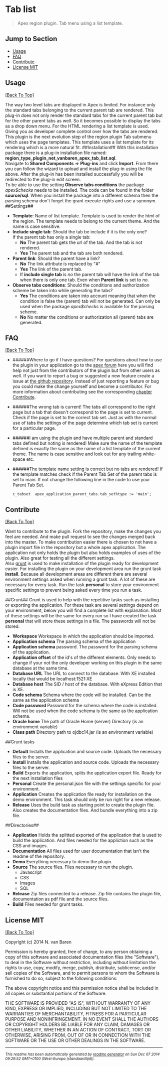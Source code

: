 # Tab list 

> Apex region plugin. Tab menu using a list template.

## Jump to Section

* [Usage](#usage)
* [FAQ](#faq)
* [Contribute](#contribute)
* [License MIT](#license-mit)

## Usage
[[Back To Top]](#jump-to-section)

The way two level tabs are displayed in Apex is limited. For instance only the standard tabs belonging to the current parent tab are rendered. This plug-in does not only render the standard tabs for the current parent tab but for the other parent tabs as well. So it becomes possible to display the tabs as a drop down menu. For the HTML rendering a list template is used. Giving you as developer complete control over how the tabs are rendered. This plugin is the next evolution step of the region plugin Tab submenu which uses the page templates. This template uses a list template for its rendering which is a more natural fit. 
##Installation##
With this installation package there is a plug-in installation file named:
**region_type\_plugin\_net\_vanbaren\_apex\_tab\_list.sql**.   
Navigate to **Shared Components** => **Plug-ins** and click **Import**. From there you can follow the wizard to upload and install the plug-in using the file above. After the plug-in has been installed successfully you will be redirected to the plug-in edit screen.  
To be able to use the setting **Observe tabs conditions** the package _apex$checks_ needs to be installed. The code can be found in the folder **source/sql**. When you install the package into a different schema then the parsing schema don't forget the grant execute rights and use a synonym.
##Settings##
- **Template**: Name of list template. Template is used to render the html of the region. The template needs to belong to the current theme. And the name is case sensitive.
- **Include single tab**: Should the tab be include if it is the only one?  
  If the parent tab has only a single tab:
  - **No** The parent tab gets the url of the tab. And the tab is not rendered.
  - **Yes** The parent tab and the tab are both rendered.
- **Parent link**: Should the parent have a link?
  - **No** The link attribute is replaced by "#"
  - **Yes** The link of the parent tab.
  - If **include single tab** is _no_ the parent tab will have the link of the tab when there is only one tab. Even when **Parent link** is set to _no_.  
- **Observe tabs conditions**: Should the conditions and authorization scheme be taken into while generating the tabs?  
  - **Yes** The conditions are taken into account meaning that when the condition is false the (parent) tab will not be generated.
    Can only be used when the package _apex$checks_ is available for the parsing scheme.
  - **No** No matter the conditions or authorization all (parent) tabs are generated.

## FAQ
[[Back To Top]](#jump-to-section)

* ######Where to go if I have questions?
  For questions about how to use the plugin in your application go to the [apex forum](https://community.oracle.com/community/database/developer-tools/application_express) here you will find help not just from the contributors of the plugin but from other users as well. If you want to report a bug or suggested a new feature create a issue at [the github repository](https://github.com/nvanbaren/Tab_menu_list/issues). Instead of just reporting a feature or bug you could make the change yourself and become a contributor. For more information about contributing see the corresponding [chapter Contribute](#contribute).
 
* ######The wrong tab is current! The tabs all correspond to the right page but  a tab that doesn't correspond to the page is set to current.
  Check if the page is set to the correct tab set. Just as with the normal use of tabs the settings of the page determine which tab set is current for a particular page.

* ######I am using the plugin and have multiple parent and standard tabs defined but noting is rendered!
  Make sure the name of the template defined is exactly the same as the name of a list template of the current theme. The name is case sensitive and look out for any trailing white-space etc. 

* ######The template name setting is correct but no tabs are rendered!
  If the template matches check if the Parent Tab Set of the parent tabs is set to main. If not change the following line in the code to use your Parent Tab Set.

      c_tabset  apex_application_parent_tabs.tab_set%type := 'main';



## Contribute
[[Back To Top]](#jump-to-section)

Want to contribute to the plugin. Fork the repository, make the changes you feel are needed. And make pull request to see the changes merged back into the master. To make contribution easier there is chosen to not have a plugin import file in the repository but a whole apex application. The application not only holds the plugin but also holds examples of uses of the plugin. Also great for testing all the different settings.  
Also [grunt](http://gruntjs.com/ "grunt") is used to make installation of the plugin ready for development easier. For installing the plugin on your development area run the grunt task **install**. Because all development areas are different there are several environment settings asked when running a grunt task. A lot of these are necessary for every task. Run the task **personal** to store your environment specific settings to prevent being asked every time you run a task.
 
##Grunt##
Grunt is used to help with the repetitive tasks such as installing or exporting the application.
For these task are several settings depend on your environment, below you will find a complete list with explanation.
Most of these settings will be the same for every run so I have created the task **personal** that will store these settings in a file.
The passwords will not be stored.

* **Workspace** Workspace in which the application should be imported.
* **Application schema** The parsing schema of the application
* **Application schema** password. The password for the parsing schema of the application.
* **Application offset** of the id's of the different elements. Only needs to change if your not the only developer working on this plugin in the same database at the same time. 
* **Database URL** The URL to connect to the database. With XE installed locally that would be localhost:1521:XE 
* **Database host** The SID / host of the database. With eXpress Edition that is XE.
* **Code schema** Schema where the code will be installed. Can be the same as the application schema
* **Code password** Password for the schema where the code is installed. Will not be used when the code schema is the same as the application schema.
* **Oracle home** The path of Oracle Home (server) Directory (is an environment variable)
* **Class path** Directory path to ojdbc14.jar (is an environment variable)

##Grunt tasks
* **Default** Installs the application and source code. Uploads the necessary files to the server.
* **Install** Installs the application and source code. Uploads the necessary files to the server.
* **Build** Exports the application, splits the application export file. Ready for the next installation files
* **Personal** Create the personal.json file with the settings specific for your environment.
* **Application** Creates the application file ready for installation on the demo environment. This task should only be run right for a new release.
* **Release** Uses the build task as  starting point to create the plugin file. Also creates the documentation files. And bundle everything into a zip file.
 
##Directories##
* **Application** Holds the splitted exported of the application that is used to build the application. And files needed for the appliction such as the CSS and images.
* **Documentation** All files used for user documentation that isn't the readme of the repository.
* **Demo** Everything necessary to demo the plugin.
* **Source** The source files. Files necessary to run the plugin.
  * Javascript
  * CSS
  * Images
  * SQL
* **Release** Zip files connected to a release. Zip file contains the plugin file, documentation as pdf file and the source files.
* **Build** Files needed for grunt tasks.

## License MIT
[[Back To Top]](#jump-to-section)

Copyright (c) 2014 N. van Baren

Permission is hereby granted, free of charge, to any person obtaining a copy
of this software and associated documentation files (the "Software"), to deal
in the Software without restriction, including without limitation the rights
to use, copy, modify, merge, publish, distribute, sublicense, and/or sell
copies of the Software, and to permit persons to whom the Software is
furnished to do so, subject to the following conditions:  

The above copyright notice and this permission notice shall be included in
all copies or substantial portions of the Software.  
  
THE SOFTWARE IS PROVIDED "AS IS", WITHOUT WARRANTY OF ANY KIND, EXPRESS OR
IMPLIED, INCLUDING BUT NOT LIMITED TO THE WARRANTIES OF MERCHANTABILITY,
FITNESS FOR A PARTICULAR PURPOSE AND NONINFRINGEMENT. IN NO EVENT SHALL THE
AUTHORS OR COPYRIGHT HOLDERS BE LIABLE FOR ANY CLAIM, DAMAGES OR OTHER
LIABILITY, WHETHER IN AN ACTION OF CONTRACT, TORT OR OTHERWISE, ARISING FROM,
OUT OF OR IN CONNECTION WITH THE SOFTWARE OR THE USE OR OTHER DEALINGS IN
THE SOFTWARE.




--------
<small>_This readme has been automatically generated by [readme generator](https://github.com/aponxi/grunt-readme-generator) on Sun Dec 07 2014 09:29:52 GMT+0100 (West-Europa (standaardtijd))._</small>
